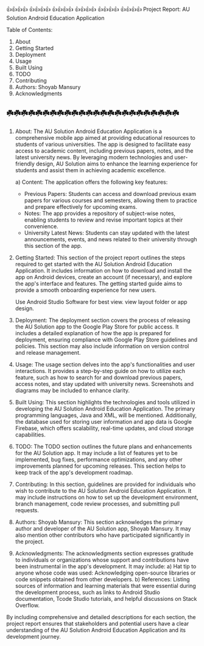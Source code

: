 👍👍👍👍 👍👍👍👍 👍👍👍👍 👍👍👍👍 👍👍👍👍 👍👍👍👍
Project Report: AU Solution Android Education Application

Table of Contents:

1. About
2. Getting Started
3. Deployment
4. Usage
5. Built Using
6. TODO
7. Contributing
8. Authors: Shoyab Mansury
9. Acknowledgments

☘️☘️☘️☘️☘️☘️☘️☘️☘️☘️☘️☘️☘️☘️☘️☘️☘️☘️☘️☘️☘️☘️☘️☘️
------------------------------------------------------------

1. About:
   The AU Solution Android Education Application is a comprehensive mobile app aimed at providing educational resources to students of various universities. The app is designed to facilitate easy access to academic content, including previous papers, notes, and the latest university news. By leveraging modern technologies and user-friendly design, AU Solution aims to enhance the learning experience for students and assist them in achieving academic excellence.

   a) Content:
      The application offers the following key features:
      - Previous Papers: Students can access and download previous exam papers for various courses and semesters, allowing them to practice and prepare effectively for upcoming exams.
      - Notes: The app provides a repository of subject-wise notes, enabling students to review and revise important topics at their convenience.
      - University Latest News: Students can stay updated with the latest announcements, events, and news related to their university through this section of the app.

2. Getting Started:
   This section of the project report outlines the steps required to get started with the AU Solution Android Education Application. It includes information on how to download and install the app on Android devices, create an account (if necessary), and explore the app's interface and features. The getting started guide aims to provide a smooth onboarding experience for new users.

   Use Android Studio Software for best view.
   view layout folder or app design. 

3. Deployment:
   The deployment section covers the process of releasing the AU Solution app to the Google Play Store for public access. It includes a detailed explanation of how the app is prepared for deployment, ensuring compliance with Google Play Store guidelines and policies. This section may also include information on version control and release management.

4. Usage:
   The usage section delves into the app's functionalities and user interactions. It provides a step-by-step guide on how to utilize each feature, such as how to search for and download previous papers, access notes, and stay updated with university news. Screenshots and diagrams may be included to enhance clarity.

5. Built Using:
   This section highlights the technologies and tools utilized in developing the AU Solution Android Education Application. The primary programming languages, Java and XML, will be mentioned. Additionally, the database used for storing user information and app data is Google Firebase, which offers scalability, real-time updates, and cloud storage capabilities.

6. TODO:
   The TODO section outlines the future plans and enhancements for the AU Solution app. It may include a list of features yet to be implemented, bug fixes, performance optimizations, and any other improvements planned for upcoming releases. This section helps to keep track of the app's development roadmap.

7. Contributing:
   In this section, guidelines are provided for individuals who wish to contribute to the AU Solution Android Education Application. It may include instructions on how to set up the development environment, branch management, code review processes, and submitting pull requests.

8. Authors: Shoyab Mansury:
   This section acknowledges the primary author and developer of the AU Solution app, Shoyab Mansury. It may also mention other contributors who have participated significantly in the project.

9. Acknowledgments:
   The acknowledgments section expresses gratitude to individuals or organizations whose support and contributions have been instrumental in the app's development. It may include:
   a) Hat tip to anyone whose code was used: Acknowledging open-source libraries or code snippets obtained from other developers.
   b) References: Listing sources of information and learning materials that were essential during the development process, such as links to Android Studio documentation, Tcode Studio tutorials, and helpful discussions on Stack Overflow.

By including comprehensive and detailed descriptions for each section, the project report ensures that stakeholders and potential users have a clear understanding of the AU Solution Android Education Application and its development journey.